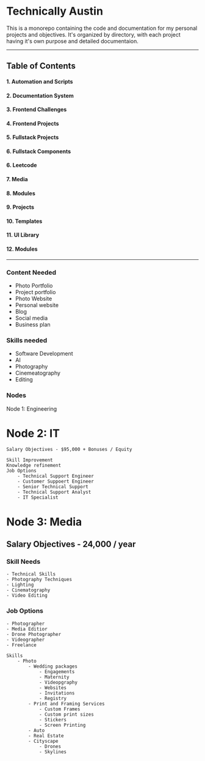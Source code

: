 # Technically Austin
This is a monorepo containing the code and documentation for my personal projects and objectives. It's organized by directory, with each project having it's own purpose and detailed documentaion.

---

## Table of Contents
#### 1. Automation and Scripts
#### 2. Documentation System
#### 3. Frontend Challenges
#### 4. Frontend Projects
#### 5. Fullstack Projects
#### 6. Fullstack Components
#### 6. Leetcode
#### 7. Media
#### 8. Modules
#### 9. Projects
#### 10. Templates
#### 11. UI Library
#### 12. Modules

---

### Content Needed
- Photo Portfolio
- Project portfolio
- Photo Website
- Personal website
- Blog
- Social media
- Business plan

### Skills needed
- Software Development
- AI
- Photography
- Cinemeatography
- Editing

### Nodes
Node 1: Engineering


# Node 2: IT
    Salary Objectives - $95,000 + Bonuses / Equity

    Skill Improvement
    Knowledge refinement
    Job Options
        - Technical Support Engineer
        - Customer Suppoert Engineer
        - Senior Technical Support
        - Technical Support Analyst
        - IT Specialist

# Node 3: Media
   ## Salary Objectives - 24,000 / year

### Skill Needs
    - Technical Skills
    - Photography Techniques
    - Lighting
    - Cinematography
    - Video Editing

###  Job Options
    - Photographer
    - Media Editior
    - Drone Photographer
    - Videographer
    - Freelance

    Skills
        - Photo
            - Wedding packages
                - Engagements
                - Maternity
                - Videopgraphy
                - Websites
                - Invitations
                - Registry
            - Print and Framing Services
                - Custom Frames
                - Custom print sizes
                - Stickers
                - Screen Printing
            - Auto
            - Real Estate
            - Cityscape
                - Drones
                - Skylines










    







